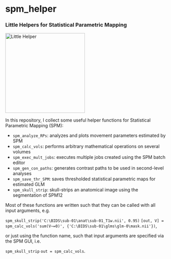 # spm_helper

<h3>Little Helpers for Statistical Parametric Mapping</h3>

<img src="https://vignette.wikia.nocookie.net/disney/images/2/25/Filament.PNG" alt="Little Helper" height=250>

In this repository, I collect some useful helper functions for Statistical Parametric Mapping (SPM):
- `spm_analyze_RPs`: analyzes and plots movement parameters estimated by SPM
- `spm_calc_vols`: performs arbitrary mathematical operations on several volumes
- `spm_exec_mult_jobs`: executes multiple jobs created using the SPM batch editor
- `spm_gen_con_paths`: generates contrast paths to be used in second-level analyses
- `spm_save_thr_SPM`: saves thresholded statistical parametric maps for estimated GLM
- `spm_skull_strip`: skull-strips an anatomical image using the segmentation of SPM12

Most of these functions are written such that they can be called with all input arguments, e.g.

`spm_skull_strip('C:\BIDS\sub-01\anat\sub-01_T1w.nii', 0.95)`
`[out, V] = spm_calc_vols('sum(V~=0)', {'C:\BIDS\sub-01\glms\glm-0\mask.nii'})`,

or just using the function name, such that input arguments are specified via the SPM GUI, i.e.

`spm_skull_strip`
`out = spm_calc_vols`.